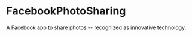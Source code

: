 FacebookPhotoSharing
====================

A Facebook app to share photos -- recognized as innovative technology.
